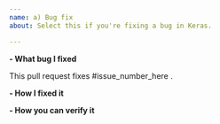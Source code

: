 ```yaml
---
name: a) Bug fix
about: Select this if you're fixing a bug in Keras.

---
```


<!--
Please make sure you've read and understood our contributing guidelines;
https://github.com/keras-team/keras/blob/master/CONTRIBUTING.md
-->

**- What bug I fixed**

This pull request fixes #issue_number_here .

**- How I fixed it**

**- How you can verify it**
<!-- You need a good justification for not including tests for the bug you fixed. -->
